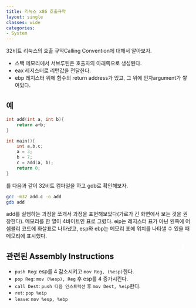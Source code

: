 ```yaml
---
title: 리눅스 x86 호출규약
layout: single
classes: wide
categories:
- System
---
```


32비트 리눅스의 호출 규약Calling Convention에 대해서 알아보자.

* 스택 메모리에서 서브루틴은 호출자의 아래쪽으로 생성된다.
* eax 레지스터로 리턴값을 전달한다.
* ebp 레지스터 위에 함수의 return address가 있고, 그 위에 인자argument가 쌓여있다.

## 예
```c
int add(int a, int b){
    return a+b;
}

int main(){
    int a,b,c;
    a = 3;
    b = 7;
    c = add(a, b);
    return 0;
}
```

를 다음과 같이 32비트 컴파일을 하고 gdb로 확인해보자.

```bash
gcc -m32 add.c -o add
gdb add
```


add를 실행하는 과정을 쪼개서 과정을 표현해보았다(가로가 긴 화면에서 보는 것을 권장한다). 메모리를 한 열이 4바이트인 표로 그렸다. eip는 레지스터 표가 아닌 왼쪽에 어셈블리 코드에 화살표로 나타냈고, esp와 ebp는 메모리 표에 위치를 나타낼 수 있을 때 메모리에 표시했다.

<style>
.mySlides {display: none}

/* Slideshow container */
.slideshow-container {
  max-width: 1000px;
  position: relative;
  margin: auto;
}

/* Next & previous buttons */
.prev, .next {
  cursor: pointer;
  position: absolute;
  top: 50%;
  width: auto;
  padding: 16px;
  margin-top: -22px;
  color: white;
  font-weight: bold;
  font-size: 18px;
  transition: 0.6s ease;
  border-radius: 0 3px 3px 0;
  user-select: none;
}

/* Position the "next button" to the right */
.next {
  right: 0;
  border-radius: 3px 0 0 3px;
}

/* On hover, add a black background color with a little bit see-through */
.prev:hover, .next:hover {
  background-color: rgba(0,0,0,0.8);
}

.active, .dot:hover {
  background-color: #717171;
}

/* Fading animation */
.fade {
  -webkit-animation-name: fade;
  -webkit-animation-duration: 1.5s;
  animation-name: fade;
  animation-duration: 1.5s;
}

@-webkit-keyframes fade {
  from {opacity: .4} 
  to {opacity: 1}
}

@keyframes fade {
  from {opacity: .4} 
  to {opacity: 1}
}

/* On smaller screens, decrease text size */
@media only screen and (max-width: 300px) {
  .prev, .next,.text {font-size: 11px}
}
</style>

<div class="slideshow-container">
<div class="mySlides fade">
{% include_relative x86_calling_convention/slide00.html %}
</div>

<div class="mySlides fade">
{% include_relative x86_calling_convention/slide01.html %}
</div>

<div class="mySlides fade">
{% include_relative x86_calling_convention/slide02.html %}
</div>

<div class="mySlides fade">
{% include_relative x86_calling_convention/slide03.html %}
</div>

<div class="mySlides fade">
{% include_relative x86_calling_convention/slide04.html %}
</div>

<div class="mySlides fade">
{% include_relative x86_calling_convention/slide05.html %}
</div>

<div class="mySlides fade">
{% include_relative x86_calling_convention/slide06.html %}
</div>

<div class="mySlides fade">
{% include_relative x86_calling_convention/slide07.html %}
</div>

<div class="mySlides fade">
{% include_relative x86_calling_convention/slide08.html %}
</div>

<div class="mySlides fade">
{% include_relative x86_calling_convention/slide09.html %}
</div>

<div class="mySlides fade">
{% include_relative x86_calling_convention/slide10.html %}
</div>

<div class="mySlides fade">
{% include_relative x86_calling_convention/slide11.html %}
</div>

<div class="mySlides fade">
{% include_relative x86_calling_convention/slide12.html %}
</div>

<div class="mySlides fade">
{% include_relative x86_calling_convention/slide13.html %}
</div>

<div class="mySlides fade">
{% include_relative x86_calling_convention/slide14.html %}
</div>

<div class="mySlides fade">
{% include_relative x86_calling_convention/slide15.html %}
</div>

<div class="mySlides fade">
{% include_relative x86_calling_convention/slide16.html %}
</div>

<div class="mySlides fade">
{% include_relative x86_calling_convention/slide17.html %}
</div>

<div class="mySlides fade">
{% include_relative x86_calling_convention/slide18.html %}
</div>

<div class="mySlides fade">
{% include_relative x86_calling_convention/slide19.html %}
</div>

<div class="mySlides fade">
{% include_relative x86_calling_convention/slide20.html %}
</div>

<a class="prev" onclick="plusSlides(-1)">&#10094;</a>
<a class="next" onclick="plusSlides(1)">&#10095;</a>
</div>

<script>
var slideIndex = 1;
showSlides(slideIndex);

function plusSlides(n) {
  showSlides(slideIndex += n);
}

function currentSlide(n) {
  showSlides(slideIndex = n);
}

function showSlides(n) {
  var i;
  var slides = document.getElementsByClassName("mySlides");
  if (n > slides.length) {slideIndex = slides.length;}    
  if (n < 1) {slideIndex = 0;}
  for (i = 0; i < slides.length; i++) {
      slides[i].style.display = "none";  
  }
  slides[slideIndex-1].style.display = "block";  
}
</script>

## 관련된 Assembly Instructions

* `push Reg`: esp를 4 감소시키고 `mov Reg, (%esp)`한다.
* `pop Reg`: `mov (%esp), Reg` 후 esp를 4 증가시킨다.
* `call Dest`: `push 다음 인스트럭션` 후 `mov Dest, %eip`한다.
* `ret`: `pop %eip`
* `leave`: `mov %esp, %ebp`



